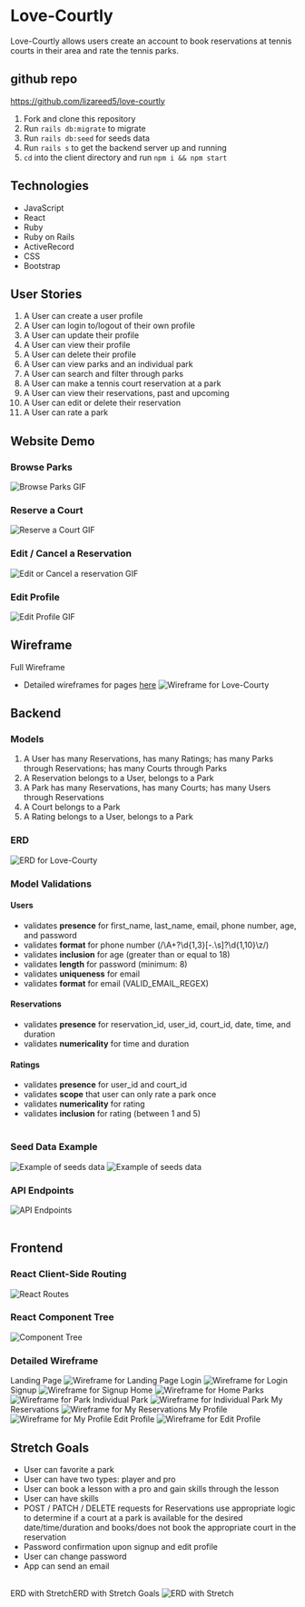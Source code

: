 # Love-Courtly

Love-Courtly allows users create an account to book reservations at tennis courts in their area and rate the tennis parks.

## github repo
https://github.com/lizareed5/love-courtly
1. Fork and clone this repository
2. Run `rails db:migrate` to migrate
3. Run `rails db:seed` for seeds data
4. Run `rails s` to get the backend server up and running
5. `cd` into the client directory and run `npm i && npm start`

## Technologies
* JavaScript
* React
* Ruby
* Ruby on Rails
* ActiveRecord
* CSS
* Bootstrap

## User Stories
1. A User can create a user profile
2. A User can login to/logout of their own profile
3. A User can update their profile
4. A User can view their profile
5. A User can delete their profile
6. A User can view parks and an individual park
7. A User can search and filter through parks
8. A User can make a tennis court reservation at a park
9. A User can view their reservations, past and upcoming
10. A User can edit or delete their reservation
11. A User can rate a park

## Website Demo
### Browse Parks
<img
    src="client/assets/browse_parks_GIF.gif"
    alt="Browse Parks GIF"
    title="Browse Parks GIF">

### Reserve a Court
<img
    src="client/assets/reserve_court_GIF.gif"
    alt="Reserve a Court GIF"
    title="Reserve a Court GIF">

### Edit / Cancel a Reservation
<img
    src="client/assets/edit_cancel_GIF.gif"
    alt="Edit or Cancel a reservation GIF"
    title="Edit or Cancel a reservation GIF">

### Edit Profile
<img
    src="client/assets/edit_profile_GIF.gif"
    alt="Edit Profile GIF"
    title="Edit Profile GIF">

## Wireframe
Full Wireframe
* Detailed wireframes for pages [here](#detailed-wireframe)
<img
    src="client/assets/full_wireframe.png"
    alt="Wireframe for Love-Courty"
    title="Wireframe for Love-Courty">

## Backend
### Models
1. A User has many Reservations, has many Ratings; has many Parks through Reservations; has many Courts through Parks
2. A Reservation belongs to a User, belongs to a Park
3. A Park has many Reservations, has many Courts; has many Users through Reservations
4. A Court belongs to a Park
5. A Rating belongs to a User, belongs to a Park
### ERD
<img
    src="client/assets/ERD.png"
    alt="ERD for Love-Courty"
    title="ERD for Love-Courty">

### Model Validations
#### Users
* validates **presence** for first_name, last_name, email, phone number, age, and password
* validates **format** for phone number (/\A\+?\d{1,3}[-.\s]?\d{1,10}\z/)
* validates **inclusion** for age (greater than or equal to 18)
* validates **length** for password (minimum: 8)
* validates **uniqueness** for email
* validates **format** for email (VALID_EMAIL_REGEX)
#### Reservations
* validates **presence** for reservation_id, user_id, court_id, date, time, and duration
* validates **numericality** for time and duration
#### Ratings
* validates **presence** for user_id and court_id
* validates **scope** that user can only rate a park once
* validates **numericality** for rating
* validates **inclusion** for rating (between 1 and 5)
<br></br>

### Seed Data Example
<img
    src="client/assets/seeds1.png"
    alt="Example of seeds data"
    title="Example of seeds data">
    <img
    src="client/assets/seeds2.png"
    alt="Example of seeds data"
    title="Example of seeds data">

### API Endpoints
<img
    src="client/assets/API_endpoints.png"
    alt="API Endpoints"
    title="API Endpoints">
<br></br>

## Frontend
### React Client-Side Routing
<img
    src="client/assets/react_routes.png"
    alt="React Routes"
    title="React Routes">

### React Component Tree
<img
    src="client/assets/component_tree.png"
    alt="Component Tree"
    title="Component Tree">

### Detailed Wireframe
Landing Page
<img
    src="client/assets/landing_page.png"
    alt="Wireframe for Landing Page"
    title="Wireframe for Landing Page">
Login
<img
    src="client/assets/login.png"
    alt="Wireframe for Login"
    title="Wireframe for Login">
Signup
<img
    src="client/assets/signup.png"
    alt="Wireframe for Signup"
    title="Wireframe for Signup">
Home
<img
    src="client/assets/home.png"
    alt="Wireframe for Home"
    title="Wireframe for Home">
Parks
<img
    src="client/assets/parks.png"
    alt="Wireframe for Park"
    title="Wireframe for Park">
Individual Park
<img
    src="client/assets/indv_park.png"
    alt="Wireframe for Individual Park"
    title="Wireframe for Individual Park">
My Reservations
<img
    src="client/assets/my_reservations.png"
    alt="Wireframe for My Reservations"
    title="Wireframe for My Reservations">
My Profile
<img
    src="client/assets/my_profile.png"
    alt="Wireframe for My Profile"
    title="Wireframe for My Profile">
Edit Profile
<img
    src="client/assets/edit_profile.png"
    alt="Wireframe for Edit Profile"
    title="Wireframe for Edit Profile">

## Stretch Goals
* User can favorite a park
* User can have two types: player and pro
* User can book a lesson with a pro and gain skills through the lesson
* User can have skills
* POST / PATCH / DELETE requests for Reservations use appropriate logic to determine if a court at a park is available for the desired date/time/duration and books/does not book the appropriate court in the reservation
* Password confirmation upon signup and edit profile
* User can change password
* App can send an email
<br />
ERD with StretchERD with Stretch Goals
<img
    src="client/assets/ERD_with_stretch.png"
    alt="ERD with Stretch"
    title="ERD with Stretch">
